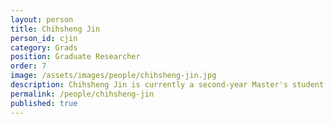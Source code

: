 ```yaml
---
layout: person  
title: Chihsheng Jin
person_id: cjin
category: Grads    
position: Graduate Researcher
order: 7
image: /assets/images/people/chihsheng-jin.jpg
description: Chihsheng Jin is currently a second-year Master's student in Computational Linguistics, advised by Aaron White. 
permalink: /people/chihsheng-jin
published: true
---
```

